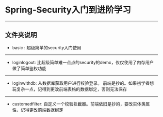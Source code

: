 # Spring-Security入门到进阶学习
---
## 文件夹说明
+ basic : 超级简单的security入门使用
---
+ loginlogout: 比超级简单难一点点的security的demo，仅仅使用了内存用户做了简单鉴权功能
---
+ loginwithdb: 从数据库获取用户进行校验登录。 前端是抄的。如果初学者想玩复杂一点，记得到更改前端表格的数据绑定，否则无法保存
---
+ customedfilter: 自定义一个校验拦截器。前端依旧是抄的，要改实体类属性，记得更改前端数据绑定